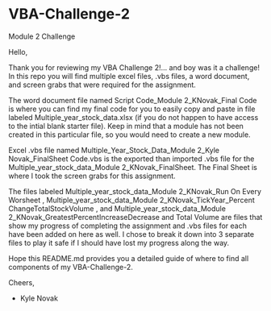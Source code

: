 # VBA-Challenge-2
Module 2 Challenge

Hello,

Thank you for reviewing my VBA Challenge 2!... and boy was it a challenge!
In this repo you will find multiple excel files, .vbs files, a word document, and screen grabs that were required for the assignment.

The word document file named Script Code_Module 2_KNovak_Final Code is where you can find my final code for you to easily copy and paste in file labeled Multiple_year_stock_data.xlsx (if you do not happen to have access to the intial blank starter file). Keep in mind that a module has not been created in this particular file, so you would need to create a new module.

Excel .vbs file named Multiple_Year_Stock_Data_Module 2_Kyle Novak_FinalSheet Code.vbs is the exported than imported .vbs file for the Multiple_year_stock_data_Module 2_KNovak_FinalSheet. The Final Sheet is where I took the screen grabs for this assignment.

The files labeled Multiple_year_stock_data_Module 2_KNovak_Run On Every Worsheet , Multiple_year_stock_data_Module 2_KNovak_TickYear_Percent ChangeTotalStockVolume , and Multiple_year_stock_data_Module 2_KNovak_GreatestPercentIncreaseDecrease and Total Volume are files that show my progress of completing the assignment and .vbs files for each have been added on here as well. I chose to break it down into 3 separate files to play it safe if I should have lost my progress along the way.

Hope this README.md provides you a detailed guide of where to find all components of my VBA-Challenge-2.

Cheers,
- Kyle Novak

